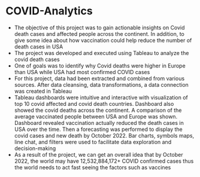 # COVID-Analytics
- The objective of this project was to gain actionable insights on Covid death cases and affected people across the continent. In addition, to give some idea about how vaccination could help reduce the number of death cases in USA
- The project was developed and executed using Tableau to analyze the covid death cases
- One of goals was to identify why Covid deaths were higher in Europe than USA while USA had most confirmed COVID cases
- For this project, data had been extracted and combined from various sources. After data cleansing, data transformations, a data connection was created in Tableau
- Tableau dashboards were intuitive and interactive with visualization of top 10 covid affected and covid death countries. Dashboard also showed the covid deaths across the continent. A comparison of the average vaccinated people between USA and Europe was shown. Dashboard revealed vaccination actually reduced the death cases in USA over the time. Then a forecasting was performed to display the covid cases and new death by October 2022. Bar charts, symbols maps, line chat, and filters were used to facilitate data exploration and decision-making
- As a result of the project, we can get an overall idea that by October 2022, the world may have 12,532,884,172+ COVID confirmed cases thus the world needs to act fast seeing the factors such as vaccines

